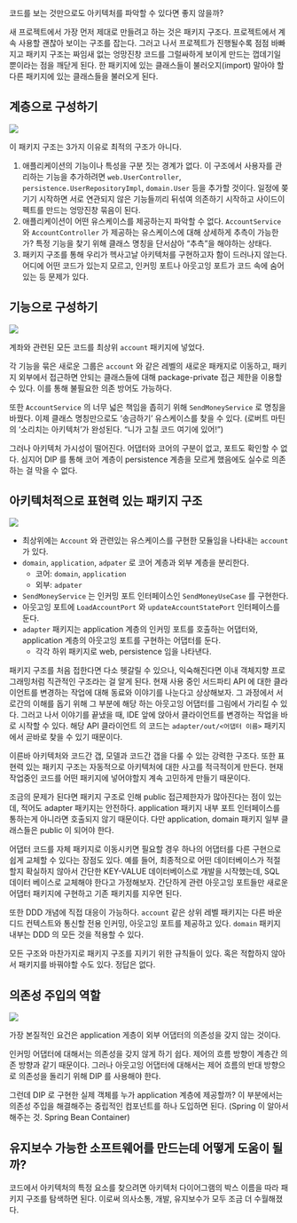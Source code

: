 코드를 보는 것만으로도 아키텍처를 파악할 수 있다면 좋지 않을까?

새 프로젝트에서 가장 먼저 제대로 만들려고 하는 것은 패키지 구조다. 프로젝트에서 계속 사용할 괜찮아 보이는 구조를 잡는다. 그러고 나서 프로젝트가 진행될수록 점점 바빠지고 패키지 구조는 짜임새 없는 엉망진창 코드를 그럴싸하게 보이게 만드는 껍데기일 뿐이라는 점을 깨닫게 된다. 한 패키지에 있는 클래스들이 불러오지(import) 말아야 할 다른 패키지에 있는 클래스들을 불러오게 된다.

## 계층으로 구성하기

![](https://i.imgur.com/tgDFLkj.png)

이 패키지 구조는 3가지 이유로 최적의 구조가 아니다.

1. 애플리케이션의 기능이나 특성을 구분 짓는 경계가 없다. 이 구조에서 사용자를 관리하는 기능을 추가하려면 `web.UserController`, `persistence.UserRepositoryImpl`, `domain.User` 등을 추가할 것이다. 일정에 쫒기기 시작하면 서로 연관되지 않은 기능들끼리 뒤섞여 의존하기 시작하고 사이드이펙트를 만드는 엉망진창 묶음이 된다.
2. 애플리케이션이 어떤 유스케이스를 제공하는지 파악할 수 없다. `AccountService` 와 `AccountController` 가 제공하는 유스케이스에 대해 상세하게 추측이 가능한가? 특정 기능을 찾기 위해 클래스 명칭을 단서삼아 “추측”을 해야하는 상태다.
3. 패키지 구조를 통해 우리가 헥사고날 아키텍처를 구현하고자 함이 드러나지 않는다. 어디에 어떤 코드가 있는지 모르고, 인커밍 포트나 아웃고잉 포트가 코드 속에 숨어있는 등 문제가 있다.

## 기능으로 구성하기

![](https://i.imgur.com/rregun2.png)

계좌와 관련된 모든 코드를 최상위 `account` 패키지에 넣었다.

각 기능을 묶은 새로운 그룹은 `account` 와 같은 레벨의 새로운 패캐지로 이동하고, 패키지 외부에서 접근하면 안되는 클래스들에 대해 package-private 접근 제한을 이용할 수 있다. 이를 통해 불필요한 의존 방어도 가능하다.

또한 `AccountService` 의 너무 넓은 책임을 좁히기 위해 `SendMoneyService` 로 명칭을 바꿨다. 이제 클래스 명칭만으로도 ‘송금하기’ 유스케이스를 찾을 수 있다. (로버트 마틴의 ‘소리치는 아키텍처’가 완성된다. “니가 고칠 코드 여기에 있어!”)

그러나 아키텍처 가시성이 떨어진다. 어댑터와 코어의 구분이 없고, 포트도 확인할 수 없다. 심지어 DIP 를 통해 코어 계층이 persistence 계층을 모르게 했음에도 실수로 의존하는 걸 막을 수 없다.

## 아키텍처적으로 표현력 있는 패키지 구조

![](https://i.imgur.com/UxhjLuf.png)

- 최상위에는 `Account` 와 관련있는 유스케이스를 구현한 모듈임을 나타내는 `account` 가 있다.
- `domain`, `application`, `adpater` 로 코어 계층과 외부 계층을 분리한다.
    - 코어: `domain`, `application`
    - 외부: `adpater`
- `SendMoneyService` 는 인커밍 포트 인터페이스인 `SendMoneyUseCase` 를 구현한다.
- 아웃고잉 포트에 `LoadAccountPort` 와 `updateAccountStatePort` 인터페이스를 둔다.
- `adapter` 패키지는 application 계층의 인커밍 포트를 호출하는 어댑터와, application 계층의 아웃고잉 포트를 구현하는 어댑터를 둔다.
    - 각각 하위 패키지로 web, persistence 임을 나타낸다.

패키지 구조를 처음 접한다면 다소 헷갈릴 수 있으나, 익숙해진다면 이내 객체지향 프로그래밍처럼 직관적인 구조라는 걸 알게 된다. 현재 사용 중인 서드파티 API 에 대한 클라이언트를 변경하는 작업에 대해 동료와 이야기를 나눈다고 상상해보자. 그 과정에서 서로간의 이해를 돕기 위해 그 부분에 해당 하는 아웃고잉 어댑터를 그림에서 가리킬 수 있다. 그러고 나서 이야기를 끝냈을 때, IDE 앞에 앉아서 클라이언트를 변경하는 작업을 바로 시작할 수 있다. 해당 API 클라이언트 의 코드는 `adapter/out/<어댑터 이름>` 패키지에서 곧바로 찾을 수 있기 때문이다.

이른바 아키텍처와 코드간 갭, 모델과 코드간 갭을 다룰 수 있는 강력한 구조다. 또한 표현력 있는 패키지 구조는 자동적으로 아키텍처에 대한 사고를 적극적이게 만든다. 현재 작업중인 코드를 어떤 패키지에 넣어야할지 계속 고민하게 만들기 때문이다.

조금의 문제가 된다면 패키지 구조로 인해 public 접근제한자가 많아진다는 점이 있는데, 적어도 adapter 패키지는 안전하다. application 패키지 내부 포트 인터페이스를 통하는게 아니라면 호출되지 않기 때문이다. 다만 application, domain 패키지 일부 클래스들은 public 이 되어야 한다.

어댑터 코드를 자체 패키지로 이동시키면 필요할 경우 하나의 어댑터를 다른 구현으로 쉽게 교체할 수 있다는 장점도 있다. 예를 들어, 최종적으로 어떤 데이터베이스가 적절 할지 확실하지 않아서 간단한 KEY-VALUE 데이터베이스로 개발을 시작했는데, SQL 데이터 베이스로 교체해야 한다고 가정해보자. 간단하게 관련 아웃고잉 포트들만 새로운 어댑터 패키지에 구현하고 기존 패키지를 지우면 된다.

또한 DDD 개념에 직접 대응이 가능하다. `account` 같은 상위 레벨 패키지는 다른 바운디드 컨텍스트와 통신할 전용 인커밍, 아웃고잉 포트를 제공하고 있다. `domain` 패키지 내부는 DDD 의 모든 것을 적용할 수 있다.

모든 구조와 마찬가지로 패키지 구조를 지키기 위한 규칙들이 있다. 혹은 적합하지 않아서 패키지를 바꿔야할 수도 있다. 정답은 없다.

## 의존성 주입의 역할

![](https://i.imgur.com/Z8ZTEXT.png)

가장 본질적인 요건은 application 게층이 외부 어댑터의 의존성을 갖지 않는 것이다.

인커밍 어댑터에 대해서는 의존성을 갖지 않게 하기 쉽다. 제어의 흐름 방향이 계층간 의존 방향과 같기 때문이다. 그러나 아웃고잉 어댑터에 대해서는 제어 흐름의 반대 방향으로 의존성을 돌리기 위해 DIP 를 사용해야 한다.

그런데 DIP 로 구현한 실제 객체를 누가 application 계층에 제공할까? 이 부분에서는 의존성 주입을 해결해주는 중립적인 컴포넌트를 하나 도입하면 된다. (Spring 이 알아서 해주는 것. Spring Bean Container)

## 유지보수 가능한 소프트웨어를 만드는데 어떻게 도움이 될까?

코드에서 아키텍처의 특정 요소를 찾으려면 아키텍처 다이어그램의 박스 이름을 따라 패키지 구조를 탐색하면 된다. 이로써 의사소통, 개발, 유지보수가 모두 조금 더 수월해졌다.